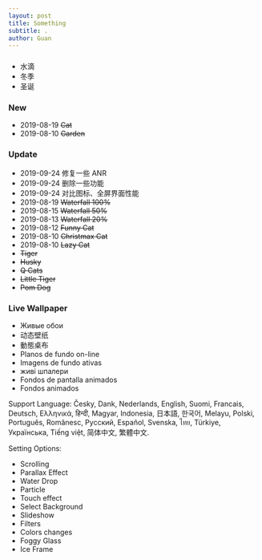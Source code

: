 ```yaml
---
layout: post
title: Something 
subtitle: .
author: Guan
---
```


###
- 水滴
- 冬季
- 圣诞

### New
- 2019-08-19 ~~Cat~~
- 2019-08-10 ~~Garden~~

### Update
- 2019-09-24 修复一些 ANR
- 2019-09-24 删除一些功能
- 2019-09-24 对比图标、全屏界面性能
- 2019-08-19 ~~Waterfall 100%~~
- 2019-08-15 ~~Waterfall 50%~~
- 2019-08-13 ~~Waterfall 20%~~
- 2019-08-12 ~~Funny Cat~~
- 2019-08-10 ~~Christmax Cat~~
- 2019-08-10 ~~Lazy Cat~~
- ~~Tiger~~
- ~~Husky~~
- ~~Q Cats~~
- ~~Little Tiger~~
- ~~Pom Dog~~

### Live Wallpaper
- Живые обои
- 动态壁纸
- 動態桌布
- Planos de fundo on-line
- Imagens de fundo ativas
- живі шпалери
- Fondos de pantalla animados
- Fondos animados


Support Language:
Česky, Dank, Nederlands, English, Suomi, Francais, Deutsch, Ελληνικά, हिन्दी, Magyar, Indonesia, 日本語, 한국어, Melayu, Polski, Português, Românesc, Pусский, Español, Svenska, ไทย, Türkiye, Українська, Tiếng việt, 简体中文, 繁體中文.

Setting Options:
- Scrolling
- Parallax Effect
- Water Drop
- Particle
- Touch effect
- Select Background
- Slideshow
- Filters
- Colors changes
- Foggy Glass
- Ice Frame 
